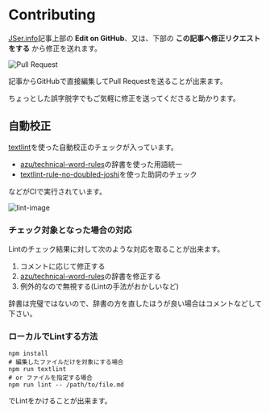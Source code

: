 # Contributing

[JSer.info](http://jser.info/)記事上部の **Edit on GitHub**、又は、下部の **この記事へ修正リクエストをする** から修正を送れます。

![Pull Request](http://take.ms/suw5I)

記事からGitHubで直接編集してPull Requestを送ることが出来ます。

ちょっとした誤字脱字でもご気軽に修正を送ってくださると助かります。

## 自動校正

[textlint](https://github.com/azu/textlint "textlint")を使った自動校正のチェックが入っています。

- [azu/technical-word-rules](https://github.com/azu/technical-word-rules "azu/technical-word-rules")の辞書を使った用語統一
- [textlint-rule-no-doubled-joshi](https://github.com/azu/textlint-rule-no-doubled-joshi "textlint-rule-no-doubled-joshi")を使った助詞のチェック

などがCIで実行されています。

![lint-image](http://monosnap.com/image/vE9DQn1451rGrWGSCQJrmth5cYzzIj.png)

### チェック対象となった場合の対応

Lintのチェック結果に対して次のような対応を取ることが出来ます。

1. コメントに応じて修正する
2. [azu/technical-word-rules](https://github.com/azu/technical-word-rules "azu/technical-word-rules")の辞書を修正する
3. 例外的なので無視する(Lintの手法がおかしいなど)

辞書は完璧ではないので、辞書の方を直したほうが良い場合はコメントなどして下さい。

### ローカルでLintする方法

```
npm install
# 編集したファイルだけを対象にする場合
npm run textlint
# or ファイルを指定する場合
npm run lint -- /path/to/file.md
```

でLintをかけることが出来ます。
